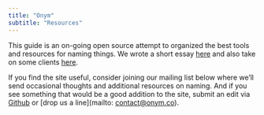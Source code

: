 ```yaml
---
title: "Onym"
subtitle: "Resources"
---
```


This guide is an on-going open source attempt to organized the best
tools and resources for naming things. We wrote a short essay
[here](http://example.com) and also take on some clients
[here](http://example.com).

If you find the site useful, consider joining our mailing list below
where we’ll send occasional thoughts and additional resources on
naming. And if you see something that would be a good addition to the
site, submit an edit via
[Github](https://github.com/onymco/guide.onym.co) or [drop us a
line](mailto: contact@onym.co).
